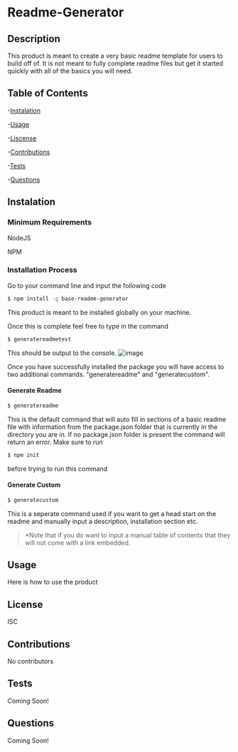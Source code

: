 #  Readme-Generator
## Description
This product is meant to create a very basic readme template for users to build off of. It is not meant to fully complete readme files but get it started quickly with all of the basics you will need.

## Table of Contents
-[Instalation](#instalation)

-[Usage](#usage)

-[Liscense](#liscense)

-[Contributions](#contributions)

-[Tests](#tests)

-[Questions](#questions)

## Instalation 
### Minimum Requirements
NodeJS

NPM

### Installation Process
Go to your command line and input the following code
```sh
$ npm install -g base-readme-generator
```

This product is meant to be installed globally on your machine.

Once this is complete feel free to type in the command
```sh
$ generatereadmetest
```

This should be output to the console.
![image](https://user-images.githubusercontent.com/67241239/91787096-ed409380-ebbd-11ea-8769-c65aeaf33641.png)

Once you have successfully installed the package you will have access to two additional commands. "generatereadme" and
"generatecustom".

#### Generate Readme
```sh
$ generatereadme
```
This is the default command that will auto fill in sections of a basic readme file with information from the package.json folder that is currently in the directory you are in. If no package.json folder is present the command will return an error. Make sure to run
```sh
$ npm init
```
before trying to run this command

#### Generate Custom
```sh
$ generatecustom
```
This is a seperate command used if you want to get a head start on the readme and manually input a description, installation section etc. 

>*Note that if you do want to input a manual table of contents that they will not come with a link embedded.


## Usage 
Here is how to use the product

## License 
  ISC

## Contributions
 No contributors

## Tests
 Coming Soon!

## Questions
 Coming Soon!
